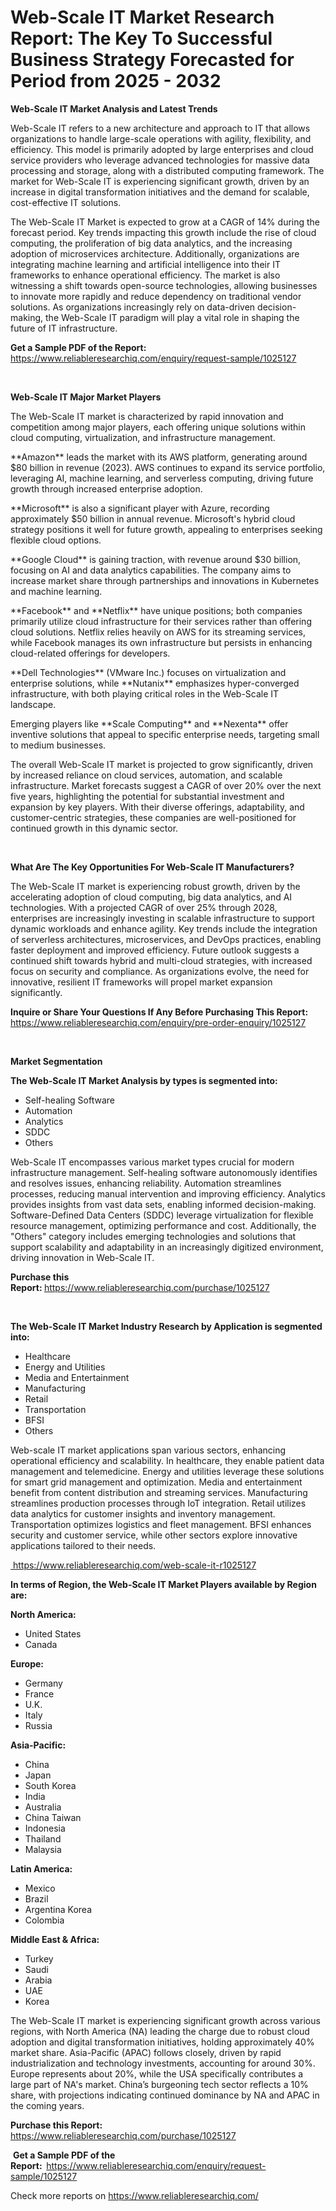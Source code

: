 <p><h1>Web-Scale IT Market Research Report: The Key To Successful Business Strategy Forecasted for Period from 2025 - 2032</h1></p><p><strong>Web-Scale IT Market Analysis and Latest Trends</strong></p>
<p><p>Web-Scale IT refers to a new architecture and approach to IT that allows organizations to handle large-scale operations with agility, flexibility, and efficiency. This model is primarily adopted by large enterprises and cloud service providers who leverage advanced technologies for massive data processing and storage, along with a distributed computing framework. The market for Web-Scale IT is experiencing significant growth, driven by an increase in digital transformation initiatives and the demand for scalable, cost-effective IT solutions.</p><p>The Web-Scale IT Market is expected to grow at a CAGR of 14% during the forecast period. Key trends impacting this growth include the rise of cloud computing, the proliferation of big data analytics, and the increasing adoption of microservices architecture. Additionally, organizations are integrating machine learning and artificial intelligence into their IT frameworks to enhance operational efficiency. The market is also witnessing a shift towards open-source technologies, allowing businesses to innovate more rapidly and reduce dependency on traditional vendor solutions. As organizations increasingly rely on data-driven decision-making, the Web-Scale IT paradigm will play a vital role in shaping the future of IT infrastructure.</p></p>
<p><strong>Get a Sample PDF of the Report:&nbsp;</strong> <a href="https://www.reliableresearchiq.com/enquiry/request-sample/1025127?utm_campaign=2273&utm_medium=2&utm_source=Github&utm_content=ia&utm_term=15022025&utm_id=web-scale-it">https://www.reliableresearchiq.com/enquiry/request-sample/1025127</a></p>
<p>&nbsp;</p>
<p><strong>Web-Scale IT Major Market Players</strong></p>
<p><p>The Web-Scale IT market is characterized by rapid innovation and competition among major players, each offering unique solutions within cloud computing, virtualization, and infrastructure management.</p><p>**Amazon** leads the market with its AWS platform, generating around $80 billion in revenue (2023). AWS continues to expand its service portfolio, leveraging AI, machine learning, and serverless computing, driving future growth through increased enterprise adoption.</p><p>**Microsoft** is also a significant player with Azure, recording approximately $50 billion in annual revenue. Microsoft's hybrid cloud strategy positions it well for future growth, appealing to enterprises seeking flexible cloud options.</p><p>**Google Cloud** is gaining traction, with revenue around $30 billion, focusing on AI and data analytics capabilities. The company aims to increase market share through partnerships and innovations in Kubernetes and machine learning.</p><p>**Facebook** and **Netflix** have unique positions; both companies primarily utilize cloud infrastructure for their services rather than offering cloud solutions. Netflix relies heavily on AWS for its streaming services, while Facebook manages its own infrastructure but persists in enhancing cloud-related offerings for developers.</p><p>**Dell Technologies** (VMware Inc.) focuses on virtualization and enterprise solutions, while **Nutanix** emphasizes hyper-converged infrastructure, with both playing critical roles in the Web-Scale IT landscape.</p><p>Emerging players like **Scale Computing** and **Nexenta** offer inventive solutions that appeal to specific enterprise needs, targeting small to medium businesses.</p><p>The overall Web-Scale IT market is projected to grow significantly, driven by increased reliance on cloud services, automation, and scalable infrastructure. Market forecasts suggest a CAGR of over 20% over the next five years, highlighting the potential for substantial investment and expansion by key players. With their diverse offerings, adaptability, and customer-centric strategies, these companies are well-positioned for continued growth in this dynamic sector.</p></p>
<p>&nbsp;</p>
<p><strong>What Are The Key Opportunities For Web-Scale IT Manufacturers?</strong></p>
<p><p>The Web-Scale IT market is experiencing robust growth, driven by the accelerating adoption of cloud computing, big data analytics, and AI technologies. With a projected CAGR of over 25% through 2028, enterprises are increasingly investing in scalable infrastructure to support dynamic workloads and enhance agility. Key trends include the integration of serverless architectures, microservices, and DevOps practices, enabling faster deployment and improved efficiency. Future outlook suggests a continued shift towards hybrid and multi-cloud strategies, with increased focus on security and compliance. As organizations evolve, the need for innovative, resilient IT frameworks will propel market expansion significantly.</p></p>
<p><strong>Inquire or Share Your Questions If Any Before Purchasing This Report:</strong> <a href="https://www.reliableresearchiq.com/enquiry/pre-order-enquiry/1025127?utm_campaign=2273&utm_medium=2&utm_source=Github&utm_content=ia&utm_term=15022025&utm_id=web-scale-it">https://www.reliableresearchiq.com/enquiry/pre-order-enquiry/1025127</a></p>
<p>&nbsp;</p>
<p><strong>Market Segmentation</strong></p>
<p><strong>The Web-Scale IT Market Analysis by types is segmented into:</strong></p>
<p><ul><li>Self-healing Software</li><li>Automation</li><li>Analytics</li><li>SDDC</li><li>Others</li></ul></p>
<p><p>Web-Scale IT encompasses various market types crucial for modern infrastructure management. Self-healing software autonomously identifies and resolves issues, enhancing reliability. Automation streamlines processes, reducing manual intervention and improving efficiency. Analytics provides insights from vast data sets, enabling informed decision-making. Software-Defined Data Centers (SDDC) leverage virtualization for flexible resource management, optimizing performance and cost. Additionally, the "Others" category includes emerging technologies and solutions that support scalability and adaptability in an increasingly digitized environment, driving innovation in Web-Scale IT.</p></p>
<p><strong>Purchase this Report:&nbsp;</strong><a href="https://www.reliableresearchiq.com/purchase/1025127?utm_campaign=2273&utm_medium=2&utm_source=Github&utm_content=ia&utm_term=15022025&utm_id=web-scale-it">https://www.reliableresearchiq.com/purchase/1025127</a></p>
<p>&nbsp;</p>
<p><strong>The Web-Scale IT Market Industry Research by Application is segmented into:</strong></p>
<p><ul><li>Healthcare</li><li>Energy and Utilities</li><li>Media and Entertainment</li><li>Manufacturing</li><li>Retail</li><li>Transportation</li><li>BFSI</li><li>Others</li></ul></p>
<p><p>Web-scale IT market applications span various sectors, enhancing operational efficiency and scalability. In healthcare, they enable patient data management and telemedicine. Energy and utilities leverage these solutions for smart grid management and optimization. Media and entertainment benefit from content distribution and streaming services. Manufacturing streamlines production processes through IoT integration. Retail utilizes data analytics for customer insights and inventory management. Transportation optimizes logistics and fleet management. BFSI enhances security and customer service, while other sectors explore innovative applications tailored to their needs.</p></p>
<p><a href="https://www.reliableresearchiq.com/web-scale-it-r1025127?utm_campaign=2273&utm_medium=2&utm_source=Github&utm_content=ia&utm_term=15022025&utm_id=web-scale-it">&nbsp;https://www.reliableresearchiq.com/web-scale-it-r1025127</a></p>
<p><strong>In terms of Region, the Web-Scale IT Market Players available by Region are:</strong></p>
<p>
    <p> <strong> North America: </strong>
        <ul>
            <li>United States</li>
            <li>Canada</li>
        </ul>
        </p> 
    <p> <strong> Europe: </strong>
        <ul>
            <li>Germany</li>
            <li>France</li>
            <li>U.K.</li>
            <li>Italy</li>
            <li>Russia</li>
        </ul>
        </p> 
    <p> <strong> Asia-Pacific: </strong>
        <ul>
            <li>China</li>
            <li>Japan</li>
            <li>South Korea</li>
            <li>India</li>
            <li>Australia</li>
            <li>China Taiwan</li>
            <li>Indonesia</li>
            <li>Thailand</li>
            <li>Malaysia</li>
        </ul>
        </p> 
    <p> <strong> Latin America: </strong>
        <ul>
            <li>Mexico</li>
            <li>Brazil</li>
            <li>Argentina Korea</li>
            <li>Colombia</li>
        </ul>
        </p> 
    <p> <strong> Middle East & Africa: </strong>
        <ul>
            <li>Turkey</li>
            <li>Saudi</li>
            <li>Arabia</li>
            <li>UAE</li>
            <li>Korea</li>
        </ul>
    </p>
    </p>
<p><p>The Web-Scale IT market is experiencing significant growth across various regions, with North America (NA) leading the charge due to robust cloud adoption and digital transformation initiatives, holding approximately 40% market share. Asia-Pacific (APAC) follows closely, driven by rapid industrialization and technology investments, accounting for around 30%. Europe represents about 20%, while the USA specifically contributes a large part of NA's market. China’s burgeoning tech sector reflects a 10% share, with projections indicating continued dominance by NA and APAC in the coming years.</p></p>
<p><strong>Purchase this Report: </strong><a href="https://www.reliableresearchiq.com/purchase/1025127?utm_campaign=2273&utm_medium=2&utm_source=Github&utm_content=ia&utm_term=15022025&utm_id=web-scale-it">https://www.reliableresearchiq.com/purchase/1025127</a></p>
<p>&nbsp;<strong>Get a Sample PDF of the Report:&nbsp;&nbsp;</strong><a href="https://www.reliableresearchiq.com/enquiry/request-sample/1025127?utm_campaign=2273&utm_medium=2&utm_source=Github&utm_content=ia&utm_term=15022025&utm_id=web-scale-it">https://www.reliableresearchiq.com/enquiry/request-sample/1025127</a></p>
<p><strong></strong></p>
<p>Check more reports on <a href="https://www.reliableresearchiq.com/?utm_campaign=2273&utm_medium=2&utm_source=Github&utm_content=ia&utm_term=15022025&utm_id=web-scale-it">https://www.reliableresearchiq.com/</a></p>